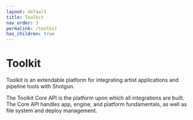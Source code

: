 ```yaml
---
layout: default
title: Toolkit
nav_order: 3
permalink: /toolkit
has_children: true
---
```


# Toolkit

Toolkit is an extendable platform for integrating artist applications and pipeline tools with Shotgun.

The Toolkit Core API is the platform upon which all integrations are built. The Core API handles app, engine, and platform fundamentals, as well as file system and deploy management.
